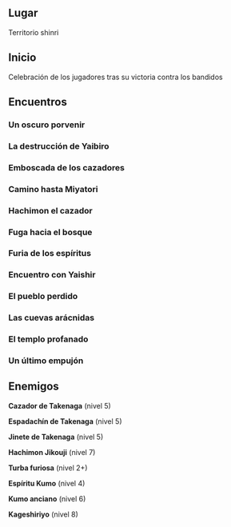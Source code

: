 ## Lugar

Territorio shinri

## Inicio

Celebración de los jugadores tras su victoria contra los bandidos

## Encuentros

### Un oscuro porvenir

### La destrucción de Yaibiro

### Emboscada de los cazadores

### Camino hasta Miyatori

### Hachimon el cazador

### Fuga hacia el bosque

### Furia de los espíritus

### Encuentro con Yaishir

### El pueblo perdido

### Las cuevas arácnidas

### El templo profanado

### Un último empujón

## Enemigos

**Cazador de Takenaga** (nivel 5)

**Espadachín de Takenaga** (nivel 5)

**Jinete de Takenaga** (nivel 5)

**Hachimon Jikouji** (nivel 7)

**Turba furiosa** (nivel 2+)

**Espíritu Kumo** (nivel 4)

**Kumo anciano**  (nivel 6)

**Kageshiriyo** (nivel 8)